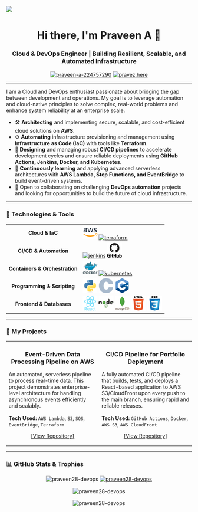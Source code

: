 <h1 align="Centre"> <img src="https://camo.githubusercontent.com/21a854b4858cf3cf6549213d8a750302f74e517f39df4a77474229112887a6c5/68747470733a2f2f63646e2e6472696262626c652e636f6d2f7573657275706c6f61642f373732353831342f66696c652f6f726967696e616c2d61643334653561336435383761386139306236353836646536373731303232352e676966" /> </h1>

<h1 align="center">Hi there, I'm Praveen A 👋</h1>
<h3 align="center">Cloud & DevOps Engineer | Building Resilient, Scalable, and Automated Infrastructure</h3>

<p align="center">
  <a href="https://linkedin.com/in/praveen-a-224757290" target="blank"><img align="center" src="https://raw.githubusercontent.com/rahuldkjain/github-profile-readme-generator/master/src/images/icons/Social/linked-in-alt.svg" alt="praveen-a-224757290" height="30" width="40" /></a>
  <a href="https://instagram.com/pravez.here" target="blank"><img align="center" src="https://raw.githubusercontent.com/rahuldkjain/github-profile-readme-generator/master/src/images/icons/Social/instagram.svg" alt="pravez.here" height="30" width="40" /></a>
</p>

---

I am a Cloud and DevOps enthusiast passionate about bridging the gap between development and operations. My goal is to leverage automation and cloud-native principles to solve complex, real-world problems and enhance system reliability at an enterprise scale.

- 🛠️ **Architecting** and implementing secure, scalable, and cost-efficient cloud solutions on **AWS**.
- ⚙️ **Automating** infrastructure provisioning and management using **Infrastructure as Code (IaC)** with tools like **Terraform**.
- 🚀 **Designing** and managing robust **CI/CD pipelines** to accelerate development cycles and ensure reliable deployments using **GitHub Actions, Jenkins, Docker, and Kubernetes**.
- 🌱 **Continuously learning** and applying advanced serverless architectures with **AWS Lambda, Step Functions, and EventBridge** to build event-driven systems.
- 🤝 Open to collaborating on challenging **DevOps automation** projects and looking for opportunities to build the future of cloud infrastructure.

---

### 🔧 Technologies & Tools

<table>
  <tr>
    <td align="center"><strong>Cloud & IaC</strong></td>
    <td>
      <a href="https://aws.amazon.com" target="_blank" rel="noreferrer"><img src="https://raw.githubusercontent.com/devicons/devicon/master/icons/amazonwebservices/amazonwebservices-original-wordmark.svg" alt="aws" width="40" height="40"/></a>
      <a href="https://www.terraform.io" target="_blank" rel="noreferrer"><img src="https://www.vectorlogo.zone/logos/terraformio/terraformio-icon.svg" alt="terraform" width="40" height="40"/></a>
    </td>
  </tr>
  <tr>
    <td align="center"><strong>CI/CD & Automation</strong></td>
    <td>
      <a href="https://www.jenkins.io" target="_blank" rel="noreferrer"><img src="https://www.vectorlogo.zone/logos/jenkins/jenkins-icon.svg" alt="jenkins" width="40" height="40"/></a>
      <a href="https://github.com/features/actions" target="_blank" rel="noreferrer"><img src="https://raw.githubusercontent.com/devicons/devicon/master/icons/github/github-original-wordmark.svg" alt="github actions" width="40" height="40"/></a>
    </td>
  </tr>
  <tr>
    <td align="center"><strong>Containers & Orchestration</strong></td>
    <td>
      <a href="https://www.docker.com/" target="_blank" rel="noreferrer"><img src="https://raw.githubusercontent.com/devicons/devicon/master/icons/docker/docker-original-wordmark.svg" alt="docker" width="40" height="40"/></a>
      <a href="https://kubernetes.io" target="_blank" rel="noreferrer"><img src="https://www.vectorlogo.zone/logos/kubernetes/kubernetes-icon.svg" alt="kubernetes" width="40" height="40"/></a>
    </td>
  </tr>
  <tr>
    <td align="center"><strong>Programming & Scripting</strong></td>
    <td>
      <a href="https://www.python.org" target="_blank" rel="noreferrer"><img src="https://raw.githubusercontent.com/devicons/devicon/master/icons/python/python-original.svg" alt="python" width="40" height="40"/></a>
      <a href="https://www.cprogramming.com/" target="_blank" rel="noreferrer"><img src="https://raw.githubusercontent.com/devicons/devicon/master/icons/c/c-original.svg" alt="c" width="40" height="40"/></a>
      <a href="https://www.w3schools.com/cpp/" target="_blank" rel="noreferrer"><img src="https://raw.githubusercontent.com/devicons/devicon/master/icons/cplusplus/cplusplus-original.svg" alt="cplusplus" width="40" height="40"/></a>
    </td>
  </tr>
  <tr>
    <td align="center"><strong>Frontend & Databases</strong></td>
    <td>
      <a href="https://reactjs.org/" target="_blank" rel="noreferrer"><img src="https://raw.githubusercontent.com/devicons/devicon/master/icons/react/react-original-wordmark.svg" alt="react" width="40" height="40"/></a>
      <a href="https://nodejs.org" target="_blank" rel="noreferrer"><img src="https://raw.githubusercontent.com/devicons/devicon/master/icons/nodejs/nodejs-original-wordmark.svg" alt="nodejs" width="40" height="40"/></a>
      <a href="https://www.mongodb.com/" target="_blank" rel="noreferrer"><img src="https://raw.githubusercontent.com/devicons/devicon/master/icons/mongodb/mongodb-original-wordmark.svg" alt="mongodb" width="40" height="40"/></a>
      <a href="https://www.w3.org/html/" target="_blank" rel="noreferrer"><img src="https://raw.githubusercontent.com/devicons/devicon/master/icons/html5/html5-original-wordmark.svg" alt="html5" width="40" height="40"/></a>
      <a href="https://www.w3schools.com/css/" target="_blank" rel="noreferrer"><img src="https://raw.githubusercontent.com/devicons/devicon/master/icons/css3/css3-original-wordmark.svg" alt="css3" width="40" height="40"/></a>
    </td>
  </tr>
</table>

---

### 🚀 My Projects

<table>
  <tr>
    <td width="50%">
      <h3 align="center">Event-Driven Data Processing Pipeline on AWS</h3>
      <p>
        An automated, serverless pipeline to process real-time data. This project demonstrates enterprise-level architecture for handling asynchronous events efficiently and scalably.
        <br/><br/>
        <strong>Tech Used:</strong> <code>AWS Lambda</code>, <code>S3</code>, <code>SQS</code>, <code>EventBridge</code>, <code>Terraform</code>
      </p>
      <p align="center">
        <a href="#">[View Repository]</a>
      </p>
    </td>
    <td width="50%">
      <h3 align="center">CI/CD Pipeline for Portfolio Deployment</h3>
      <p>
        A fully automated CI/CD pipeline that builds, tests, and deploys a React-based application to AWS S3/CloudFront upon every push to the main branch, ensuring rapid and reliable releases.
        <br/><br/>
        <strong>Tech Used:</strong> <code>GitHub Actions</code>, <code>Docker</code>, <code>AWS S3</code>, <code>AWS CloudFront</code>
      </p>
      <p align="center">
        <a href="#">[View Repository]</a>
      </p>
    </td>
  </tr>
</table>

---

### 📊 GitHub Stats & Trophies

<p align="center">
  <img src="https://komarev.com/ghpvc/?username=praveen28-devops&label=Profile%20Views&color=0e75b6&style=flat" alt="praveen28-devops" />
  <a href="https://github.com/ryo-ma/github-profile-trophy">
    <img src="https://github-profile-trophy.vercel.app/?username=praveen28-devops&theme=radical&margin-w=15&margin-h=15" alt="praveen28-devops" />
  </a>
</p>
<p align="center">
  <img align="center" src="https://github-readme-stats.vercel.app/api?username=praveen28-devops&show_icons=true&locale=en&theme=radical" alt="praveen28-devops" />
</p>
<p align="center">
  <img align="center" src="https://github-readme-stats.vercel.app/api/top-langs?username=praveen28-devops&show_icons=true&locale=en&layout=compact&theme=radical" alt="praveen28-devops" />
</p>
